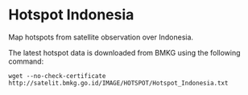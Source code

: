 # Hotspot Indonesia
Map hotspots from satellite observation over Indonesia.

The latest hotspot data is downloaded from BMKG using the following command:
```text
wget --no-check-certificate http://satelit.bmkg.go.id/IMAGE/HOTSPOT/Hotspot_Indonesia.txt
```
